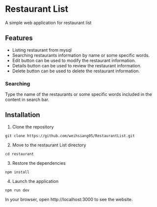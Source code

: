 # Restaurant List
A simple web application for restaurant list

## Features
- Listing restaurant from mysql
- Searching restaurants information by name or some specific words.
- Edit button can be used to modify the restaurant information.
- Details button can be used to review the restaurant information.
- Delete button can be used to delete the restaurant information.

### Searching
Type the name of the restaurants or some specific words included in the content in search bar.


## Installation
1. Clone the repository
```
git clone https://github.com/weihsiang05/RestaurantList.git
```
2. Move to the restaurant List directory

```
cd restaurant
```
3. Restore the dependencies

```
npm install
```
4. Launch the application

```
npm run dev
```

In your browser, open http://localhost:3000 to see the website.

